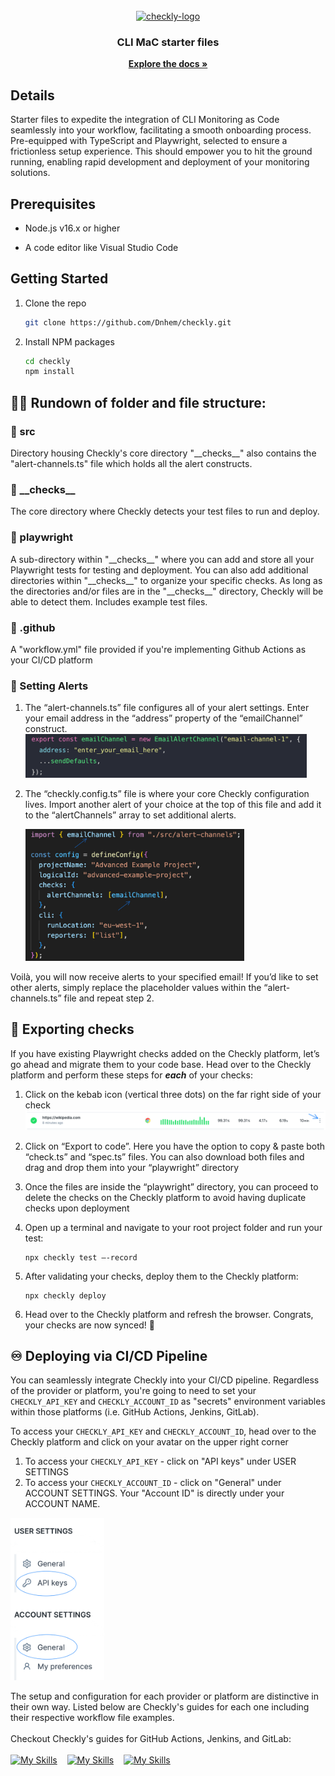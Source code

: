 <!-- PROJECT LOGO -->
<br />
<div align="center">
  <a href="https://github.com/github_username/repo_name">
    <img src="https://app.ashbyhq.com/api/images/org-theme-wordmark/615ac5d4-1217-4468-b06e-2cf463c5f1b1/160a0057-6d78-410c-96b3-2d5b118e2951.png" alt="checkly-logo" width=250">
  </a>
<h3 align="center">CLI MaC starter files</h3>
  <p align="center">
    <a href="https://www.checklyhq.com/docs/"><strong>Explore the docs »</strong></a>
    <br />
  </p>
</div>

<!-- Details -->

## Details

Starter files to expedite the integration of CLI Monitoring as Code seamlessly into your workflow, facilitating a smooth onboarding process. Pre-equipped with TypeScript and Playwright, selected to ensure a frictionless setup experience. This should empower you to hit the ground running, enabling rapid development and deployment of your monitoring solutions.

<!-- Prereqs -->

## Prerequisites

- <p>Node.js v16.x or higher</p>
- <p>A code editor like Visual Studio Code</p>

<!-- Getting Started -->

## Getting Started

1. Clone the repo
   ```sh
   git clone https://github.com/Dnhem/checkly.git
   ```
1. Install NPM packages
   ```sh
   cd checkly
   npm install
   ```

## 🏃🏻 Rundown of folder and file structure:

### 📁 src

Directory housing Checkly's core directory "\_\_checks\_\_" also contains the "alert-channels.ts" file which holds all the alert constructs.

### 📁 \_\_checks\_\_

The core directory where Checkly detects your test files to run and deploy.

### 📁 playwright

A sub-directory within "\_\_checks\_\_" where you can add and store all your Playwright tests for testing and deployment. You can also add additional directories within "\_\_checks\_\_" to organize your specific checks. As long as the directories and/or files are in the "\_\_checks\_\_" directory, Checkly will be able to detect them. Includes example test files.

### 📁 .github

A "workflow.yml" file provided if you're implementing Github Actions as your CI/CD platform

### 🚨 Setting Alerts

1. The “alert-channels.ts” file configures all of your alert settings. Enter your email address in the “address” property of the “emailChannel” construct.
   <img src="img/emailChannel.png" alt="descriptive text" width="450">

2. The “checkly.config.ts” file is where your core Checkly configuration lives. Import another alert of your choice at the top of this file and add it to the “alertChannels” array to set additional alerts.

   <img src="img/alertChannels.png" alt="descriptive text" width="350">

Voilà, you will now receive alerts to your specified email! If you’d like to set other alerts, simply replace the placeholder values within the “alert-channels.ts” file and repeat step 2.

## 🚛 Exporting checks

If you have existing Playwright checks added on the Checkly platform, let’s go ahead and migrate them to your code base. Head over to the Checkly platform and perform these steps for <b><i>each</i></b> of your checks:

1. Click on the kebab icon (vertical three dots) on the far right side of your check
   ![Image Description](img/exportChecks.png)

2. Click on “Export to code”. Here you have the option to copy & paste both “check.ts” and “spec.ts” files. You can also download both files and drag and drop them into your “playwright” directory

3. Once the files are inside the “playwright” directory, you can proceed to delete the checks on the Checkly platform to avoid having duplicate checks upon deployment
4. Open up a terminal and navigate to your root project folder and run your test:
   ```shell
   npx checkly test –-record
   ```
5. After validating your checks, deploy them to the Checkly platform:
   ```shell
   npx checkly deploy
   ```
6. Head over to the Checkly platform and refresh the browser. Congrats, your checks are now synced! 🏁

## ♾️ Deploying via CI/CD Pipeline

You can seamlessly integrate Checkly into your CI/CD pipeline. Regardless of the provider or platform, you're going to need to set your `CHECKLY_API_KEY` and `CHECKLY_ACCOUNT_ID` as "secrets" environment variables within those platforms (i.e. GitHub Actions, Jenkins, GitLab).

To access your `CHECKLY_API_KEY` and `CHECKLY_ACCOUNT_ID`, head over to the Checkly platform and click on your avatar on the upper right corner

1. To access your `CHECKLY_API_KEY` - click on "API keys" under USER SETTINGS
2. To access your `CHECKLY_ACCOUNT_ID` - click on "General" under ACCOUNT SETTINGS. Your "Account ID" is directly under your ACCOUNT NAME.

<img src="img/accountSettings.png" alt="descriptive text" width="150">

<p></p>

The setup and configuration for each provider or platform are distinctive in their own way. Listed below are Checkly's guides for each one including their respective workflow file examples. <br />
<br />
Checkout Checkly's guides for GitHub Actions, Jenkins, and GitLab: <br />
<br />
[![My Skills](https://skillicons.dev/icons?i=githubactions)](https://www.checklyhq.com/docs/cicd/github-actions/)&nbsp;&nbsp;&nbsp;
[![My Skills](https://skillicons.dev/icons?i=jenkins)](https://www.checklyhq.com/docs/cicd/jenkins/)&nbsp;&nbsp;&nbsp;
[![My Skills](https://skillicons.dev/icons?i=gitlab)](https://www.checklyhq.com/docs/cicd/gitlabci/)
